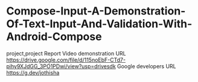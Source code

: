 # Compose-Input-A-Demonstration-Of-Text-Input-And-Validation-With-Android-Compose
project,project Report
Video demonstration URL https://drive.google.com/file/d/115noEbF-CTd7-pihy9XJdGG_3PO1PDwi/view?usp=drivesdk
Google developers URL https://g.dev/jothisha
